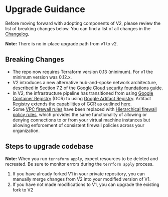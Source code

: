 # Upgrade Guidance

Before moving forward with adopting components of V2, please review the list of
breaking changes below. You can find a list of all changes in the
[Changelog](https://github.com/GoogleCloudPlatform/terraform-google-enterprise-genai/blob/master/CHANGELOG.md).

**Note:** There is no in-place upgrade path from v1 to v2.

## Breaking Changes

-  The repo now requires Terraform version 0.13 (minimum). For v1 the minimum version was
   0.12.x.
-  V2 introduces a new alternative hub-and-spoke network architecture,
   described in Section 7.2 of the [Google Cloud security foundations guide](https://services.google.com/fh/files/misc/google-cloud-security-foundations-guide.pdf).
-  In V2, the infrastructure pipeline has transitioned from using
[Google Container Registry](https://cloud.google.com/container-registry/docs) (GCR) to using [Google Artifact Registry](https://cloud.google.com/artifact-registry/docs). Artifact
   Registry extends the capabilities of GCR as outlined
   [here](https://cloud.google.com/artifact-registry/docs/transition/transition-from-gcr#compare).
-  Some [VPC firewall rules](https://cloud.google.com/vpc/docs/firewalls) have been replaced with [Hierarchical firewall policy rules](https://cloud.google.com/vpc/docs/firewall-policies), which provides the same functionality of allowing or denying connections to or from your virtual machine instances but allowing enforcement of consistent firewall policies across your organization.

## Steps to upgrade codebase

**Note:** When you run `terraform apply`, expect resources to be deleted and recreated. Be sure
 to monitor errors during the `terrform apply` process.

1. If you have already forked V1 in your private repository, you can
   manually merge changes from V2 into your modified version of V1.
1. If you have not made modifications to V1, you can upgrade the existing
   fork to V2
